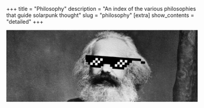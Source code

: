 +++
title = "Philosophy"
description = "An index of the various philosophies that guide solarpunk thought"
slug = "philosophy"
[extra]
show_contents = "detailed"
+++

![Philosophy_Banner](/images/philosophybanner.png)